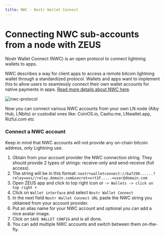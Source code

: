 ```yaml
---
title: NWC - Nostr Wallet Connect
---
```


# Connecting NWC sub-accounts from a node with ZEUS
Nostr Wallet Connect (NWC) is an open protocol to connect lightning wallets to apps.

NWC describes a way for client apps to access a remote bitcoin lightning wallet through a standardized protocol. Wallets and apps want to implement this to allow users to seamlessly connect their own wallet accounts for native payments in apps. [Read more details about NWC here](https://nwc.dev/).

![nwc-protocol](/img/nwc-protocol.png)

Now you can connect various NWC accounts from your own LN node (Alby Hub, LNbits) or custodial ones like: CoinOS.io, Cashu.me, LNwallet.app, Rizful.com etc

### Connect a NWC account

Keep in mind that NWC accounts will not provide any on-chain bitcoin address, only Lightning use.

1. Obtain from your account provider the NWC connection string. They should provide 2 types of strings: receive-only and send-receive (full access).
2. The string will be in this format: `nostr+walletconnect://ba7299......?relay=wss//relay.domain.com&secret=vrt1F.....=user@domain.com`
3. Open ZEUS app and click to top right icon or `-> Wallets -> click on top right +`
4. Click on `Wallet interface` and select `Nostr Wallet Connect`
5. In the next field `Nostr Wallet Connect URL` paste the NWC string you obtained from your account provider. 
6. Put an alias name for your NWC account and optional you can add a nice avatar image.
7. Click on `SAVE WALLET CONFIG` and is all done.
8. You can add multiple NWC accounts and switch between them on-the-fly.
